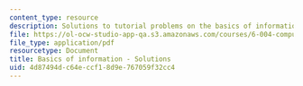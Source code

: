 ```yaml
---
content_type: resource
description: Solutions to tutorial problems on the basics of information.
file: https://ol-ocw-studio-app-qa.s3.amazonaws.com/courses/6-004-computation-structures-spring-2009/4d87494dc64eccf18d9e767059f32cc4_MIT6_004s09_tutor01_sol.pdf
file_type: application/pdf
resourcetype: Document
title: Basics of information - Solutions
uid: 4d87494d-c64e-ccf1-8d9e-767059f32cc4
---
```


